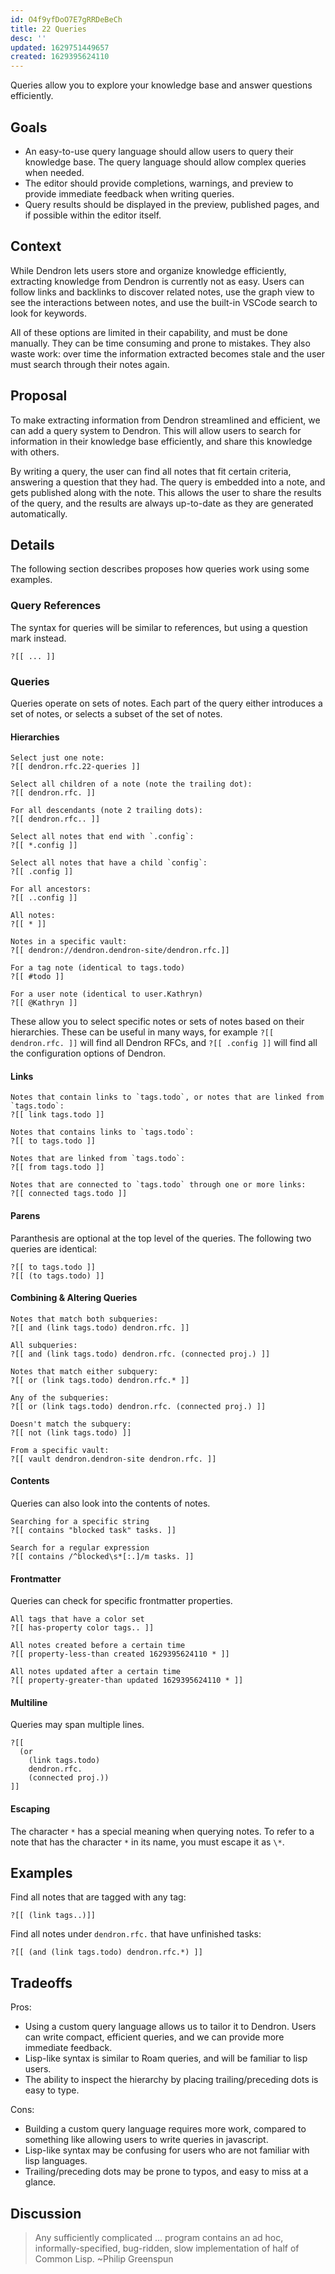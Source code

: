 ```yaml
---
id: O4f9yfDoO7E7gRRDeBeCh
title: 22 Queries
desc: ''
updated: 1629751449657
created: 1629395624110
---
```


Queries allow you to explore your knowledge base and answer questions efficiently.

## Goals

- An easy-to-use query language should allow users to query their knowledge base. The query language should allow complex queries when needed.
- The editor should provide completions, warnings, and preview to provide immediate feedback when writing queries.
- Query results should be displayed in the preview, published pages, and if possible within the editor itself.

## Context

While Dendron lets users store and organize knowledge efficiently, extracting
knowledge from Dendron is currently not as easy. Users can follow links and
backlinks to discover related notes, use the graph view to see the interactions
between notes, and use the built-in VSCode search to look for keywords.

All of these options are limited in their capability, and must be done manually.
They can be time consuming and prone to mistakes. They also waste work: over
time the information extracted becomes stale and the user must search through
their notes again.

## Proposal

To make extracting information from Dendron streamlined and efficient, we can
add a query system to Dendron. This will allow users to search for information
in their knowledge base efficiently, and share this knowledge with others.

By writing a query, the user can find all notes that fit certain criteria,
answering a question that they had. The query is embedded into a note, and gets
published along with the note. This allows the user to share the results of the
query, and the results are always up-to-date as they are generated
automatically.

## Details

The following section describes proposes how queries work using some examples.

### Query References

The syntax for queries will be similar to references, but using a question mark instead.

```
?[[ ... ]]
```

### Queries

Queries operate on sets of notes. Each part of the query either introduces a set of notes, or selects a subset of the set of notes.

#### Hierarchies

```
Select just one note:
?[[ dendron.rfc.22-queries ]]

Select all children of a note (note the trailing dot):
?[[ dendron.rfc. ]]

For all descendants (note 2 trailing dots):
?[[ dendron.rfc.. ]]

Select all notes that end with `.config`:
?[[ *.config ]]

Select all notes that have a child `config`:
?[[ .config ]]

For all ancestors:
?[[ ..config ]]

All notes:
?[[ * ]]

Notes in a specific vault:
?[[ dendron://dendron.dendron-site/dendron.rfc.]]

For a tag note (identical to tags.todo)
?[[ #todo ]]

For a user note (identical to user.Kathryn)
?[[ @Kathryn ]]
```

These allow you to select specific notes or sets of notes based on their hierarchies. These can be useful in many ways, for example `?[[ dendron.rfc. ]]` will find all Dendron RFCs, and `?[[ .config ]]` will find all the configuration options of Dendron.

#### Links

```
Notes that contain links to `tags.todo`, or notes that are linked from `tags.todo`:
?[[ link tags.todo ]]

Notes that contains links to `tags.todo`:
?[[ to tags.todo ]]

Notes that are linked from `tags.todo`:
?[[ from tags.todo ]]

Notes that are connected to `tags.todo` through one or more links:
?[[ connected tags.todo ]]
```

#### Parens

Paranthesis are optional at the top level of the queries. The following two queries are identical:
```
?[[ to tags.todo ]]
?[[ (to tags.todo) ]]
```

#### Combining & Altering Queries

```
Notes that match both subqueries: 
?[[ and (link tags.todo) dendron.rfc. ]]

All subqueries:
?[[ and (link tags.todo) dendron.rfc. (connected proj.) ]]

Notes that match either subquery:
?[[ or (link tags.todo) dendron.rfc.* ]]

Any of the subqueries:
?[[ or (link tags.todo) dendron.rfc. (connected proj.) ]]

Doesn't match the subquery:
?[[ not (link tags.todo) ]]

From a specific vault:
?[[ vault dendron.dendron-site dendron.rfc. ]]
```

#### Contents

Queries can also look into the contents of notes.

```
Searching for a specific string
?[[ contains "blocked task" tasks. ]]

Search for a regular expression
?[[ contains /^blocked\s*[:.]/m tasks. ]]
```

#### Frontmatter

Queries can check for specific frontmatter properties.

```
All tags that have a color set
?[[ has-property color tags.. ]]

All notes created before a certain time
?[[ property-less-than created 1629395624110 * ]]

All notes updated after a certain time
?[[ property-greater-than updated 1629395624110 * ]]
```

#### Multiline

Queries may span multiple lines.

```
?[[ 
  (or
    (link tags.todo)
    dendron.rfc.
    (connected proj.))
]]

```

#### Escaping

The character `*` has a special meaning when querying notes. To refer to a note
that has the character `*` in its name, you must escape it as `\*`.

## Examples

Find all notes that are tagged with any tag:
```
?[[ (link tags..)]]
```

Find all notes under `dendron.rfc.` that have unfinished tasks:
```
?[[ (and (link tags.todo) dendron.rfc.*) ]]
```

## Tradeoffs

Pros:
- Using a custom query language allows us to tailor it to Dendron. Users can write compact, efficient queries, and we can provide more immediate feedback.
- Lisp-like syntax is similar to Roam queries, and will be familiar to lisp users.
- The ability to inspect the hierarchy by placing trailing/preceding dots is easy to type.

Cons:
- Building a custom query language requires more work, compared to something like allowing users to write queries in javascript.
- Lisp-like syntax may be confusing for users who are not familiar with lisp languages.
- Trailing/preceding dots may be prone to typos, and easy to miss at a glance.

## Discussion

> Any sufficiently complicated ... program contains an ad hoc, informally-specified, bug-ridden, slow implementation of half of Common Lisp. ~Philip Greenspun